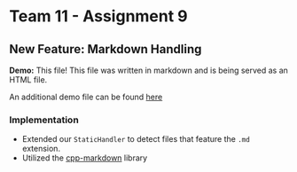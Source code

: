 # Team 11 - Assignment 9 

## New Feature: Markdown Handling

**Demo:** This file! This file was written in markdown and is being served as an HTML file.

An additional demo file can be found [here](http://ec2-52-26-164-101.us-west-2.compute.amazonaws.com/static1/markdown.md)

### Implementation 

* Extended our `StaticHandler` to detect files that feature the `.md` extension. 
* Utilized the [cpp-markdown](https://sourceforge.net/projects/cpp-markdown/) library
